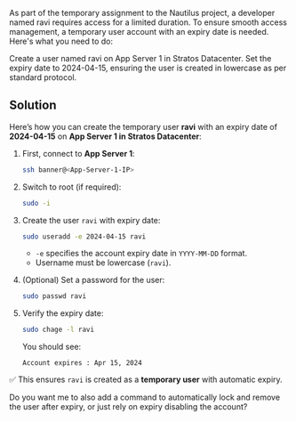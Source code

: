 As part of the temporary assignment to the Nautilus project, a developer named ravi requires access for a limited duration. To ensure smooth access management, a temporary user account with an expiry date is needed. Here's what you need to do:

Create a user named ravi on App Server 1 in Stratos Datacenter. Set the expiry date to 2024-04-15, ensuring the user is created in lowercase as per standard protocol.

## Solution

Here’s how you can create the temporary user **ravi** with an expiry date of **2024-04-15** on **App Server 1 in Stratos Datacenter**:

1. First, connect to **App Server 1**:

   ```bash
   ssh banner@<App-Server-1-IP>
   ```

2. Switch to root (if required):

   ```bash
   sudo -i
   ```

3. Create the user `ravi` with expiry date:

   ```bash
   sudo useradd -e 2024-04-15 ravi
   ```

   * `-e` specifies the account expiry date in `YYYY-MM-DD` format.
   * Username must be lowercase (`ravi`).

4. (Optional) Set a password for the user:

   ```bash
   sudo passwd ravi
   ```

5. Verify the expiry date:

   ```bash
   sudo chage -l ravi
   ```

   You should see:

   ```
   Account expires : Apr 15, 2024
   ```

✅ This ensures `ravi` is created as a **temporary user** with automatic expiry.

Do you want me to also add a command to automatically lock and remove the user after expiry, or just rely on expiry disabling the account?
